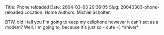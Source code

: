 Title: Phone reloaded
Date: 2004-03-03 20:36:05
Slug: 20040303-phone-reloaded
Location: Home
Authors: Michiel Scholten

<p>BTW, did I tell you I'm going to keep my cellphone however it can't act as a modem? Well, I'm going to, because it's just so - cute =) *shiver*</p>
